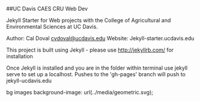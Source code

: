 ##UC Davis CAES CRU Web Dev

Jekyll Starter for Web projects with the College of Agricultural and Environmental Sciences at UC Davis.

Author: Cal Doval cydoval@ucdavis.edu
Website: Jekyll-starter.ucdavis.edu

This project is built using Jekyll - please use http://jekyllrb.com/ for installation

Once Jekyll is installed and you are in the folder within terminal use jekyll serve to set up a localhost. Pushes to the 'gh-pages' branch will push to jekyll-ucdavis.edu


bg images
background-image: url(../media/geometric.svg);